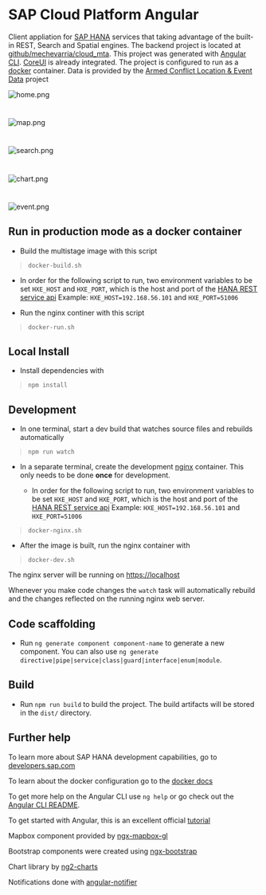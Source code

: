 # SAP Cloud Platform Angular

Client appliation for [SAP HANA](https://www.sap.com/products/hana.html) services that taking advantage of the built-in REST, Search and Spatial engines. The backend project is located at [github/mechevarria/cloud_mta](https://github.com/mechevarria/cloud_mta). This project was generated with [Angular CLI](https://github.com/angular/angular-cli). [CoreUI](https://coreui.io/docs/getting-started/introduction/) is already integrated.  The project is configured to run as a [docker](https://docs.docker.com/install/) container. Data is provided by the [Armed Conflict Location & Event Data](https://www.acleddata.com) project

 ![home.png](screenshots/home.png)
#
 ![map.png](screenshots/map.png)
#
 ![search.png](screenshots/search.png)
#
 ![chart.png](screenshots/chart.png)
#
 ![event.png](screenshots/event.png)

## Run in production mode as a docker container

* Build the multistage image with this script

> `docker-build.sh`

*  In order for the following script to run, two environment variables to be set `HXE_HOST` and `HXE_PORT`, which is the host and port of the [HANA REST service api](https://github.com/mechevarria/hxe_mta) Example: `HXE_HOST=192.168.56.101` and `HXE_PORT=51006`

* Run the nginx continer with this script

> `docker-run.sh`  

## Local Install

* Install dependencies with 
>`npm install`

## Development

* In one terminal, start a dev build that watches source files and rebuilds automatically

> `npm run watch`

* In a separate terminal, create the development [nginx](https://www.nginx.com/) container. This only needs to be done **once** for development.

  *  In order for the following script to run, two environment variables to be set `HXE_HOST` and `HXE_PORT`, which is the host and port of the [HANA REST service api](https://github.com/mechevarria/hxe_mta) Example: `HXE_HOST=192.168.56.101` and `HXE_PORT=51006`

> `docker-nginx.sh`

* After the image is built, run the nginx container with

> `docker-dev.sh`

The nginx server will be running on [https://localhost](https://localhost)

Whenever you make code changes the `watch` task will automatically rebuild and the changes reflected on the running nginx web server.

## Code scaffolding

* Run `ng generate component component-name` to generate a new component. You can also use `ng generate directive|pipe|service|class|guard|interface|enum|module`.

## Build

* Run `npm run build` to build the project. The build artifacts will be stored in the `dist/` directory.


## Further help

To learn more about SAP HANA development capabilities, go to [developers.sap.com](https://developers.sap.com/)

To learn about the docker configuration go to the [docker docs](https://docs.docker.com/)

To get more help on the Angular CLI use `ng help` or go check out the [Angular CLI README](https://github.com/angular/angular-cli/blob/master/README.md).

To get started with Angular, this is an excellent official [tutorial](https://angular.io/tutorial)

Mapbox component provided by [ngx-mapbox-gl](https://github.com/Wykks/ngx-mapbox-gl)

Bootstrap components were created using [ngx-bootstrap](https://github.com/valor-software/ngx-bootstrap)

Chart library by [ng2-charts](https://valor-software.com/ng2-charts/)

Notifications done with [angular-notifier](https://github.com/dominique-mueller/angular-notifier)
